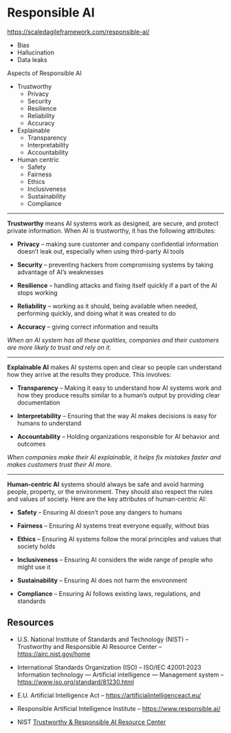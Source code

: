 # Responsible AI

https://scaledagileframework.com/responsible-ai/

- Bias
- Hallucination
- Data leaks

Aspects of Responsible AI

- Trustworthy
    - Privacy
    - Security
    - Resilience
    - Reliability
    - Accuracy
- Explainable
    - Transparency
    - Interpretability
    - Accountability
- Human centric
    - Safety
    - Fairness
    - Ethics
    - Inclusiveness
    - Sustainability
    - Compliance

---

**Trustworthy** means AI systems work as designed, are secure, and protect private information. When AI is trustworthy, it has the following attributes:

- **Privacy** – making sure customer and company confidential information doesn’t leak out, especially when using third-party AI tools

- **Security** – preventing hackers from compromising systems by taking advantage of AI’s weaknesses

- **Resilience** – handling attacks and fixing itself quickly if a part of the AI stops working

- **Reliability** – working as it should, being available when needed, performing quickly, and doing what it was created to do

- **Accuracy** – giving correct information and results

*When an AI system has all these qualities, companies and their customers are more likely to trust and rely on it.*

---

**Explainable AI** makes AI systems open and clear so people can understand how they arrive at the results they produce. This involves:

- **Transparency** – Making it easy to understand how AI systems work and how they produce results similar to a human’s output by providing clear documentation

- **Interpretability** – Ensuring that the way AI makes decisions is easy for humans to understand

- **Accountability** – Holding organizations responsible for AI behavior and outcomes

*When companies make their AI explainable, it helps fix mistakes faster and makes customers trust their AI more.*

---

**Human-centric AI** systems should always be safe and avoid harming people, property, or the environment. They should also respect the rules and values of society. Here are the key attributes of human-centric AI:

- **Safety** – Ensuring AI doesn’t pose any dangers to humans

- **Fairness** – Ensuring AI systems treat everyone equally, without bias

- **Ethics** – Ensuring AI systems follow the moral principles and values that society holds

- **Inclusiveness** – Ensuring AI considers the wide range of people who might use it

- **Sustainability** – Ensuring AI does not harm the environment

- **Compliance** – Ensuring AI follows existing laws, regulations, and standards


## Resources

- U.S. National Institute of Standards and Technology (NIST) – Trustworthy and Responsible AI Resource Center – https://airc.nist.gov/home 
- International Standards Organization (ISO) – ISO/IEC 42001:2023 Information technology — Artificial intelligence — Management system – https://www.iso.org/standard/81230.html 
- E.U. Artificial Intelligence Act – https://artificialintelligenceact.eu/ 
- Responsible Artificial Intelligence Institute – https://www.responsible.ai/

- NIST [Trustworthy & Responsible AI Resource Center](https://airc.nist.gov/home)